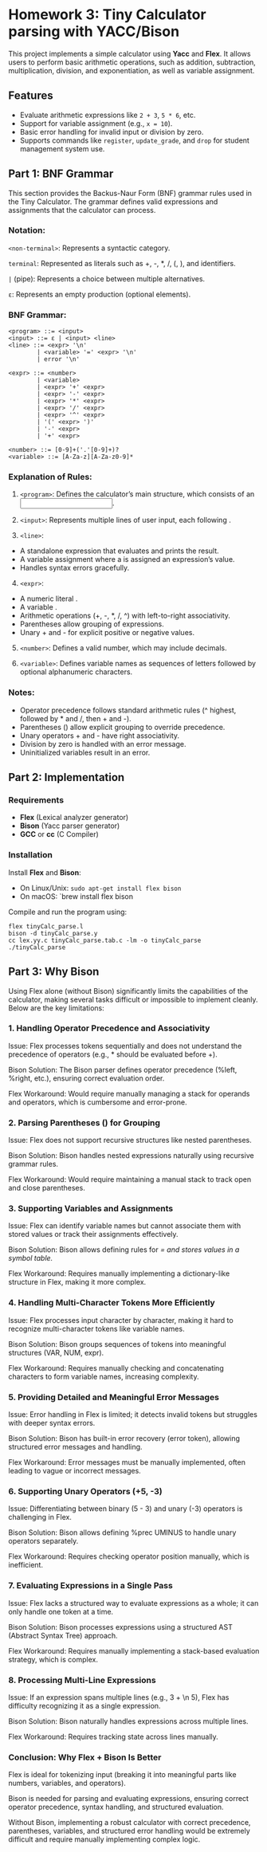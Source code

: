 # Homework 3: Tiny Calculator parsing with YACC/Bison

This project implements a simple calculator using **Yacc** and **Flex**. It allows users to perform basic arithmetic operations, such as addition, subtraction, multiplication, division, and exponentiation, as well as variable assignment.

## Features
- Evaluate arithmetic expressions like `2 + 3`, `5 * 6`, etc.
- Support for variable assignment (e.g., `x = 10`).
- Basic error handling for invalid input or division by zero.
- Supports commands like `register`, `update_grade`, and `drop` for student management system use.

## Part 1: BNF Grammar

This section provides the Backus-Naur Form (BNF) grammar rules used in the Tiny Calculator. The grammar defines valid expressions and assignments that the calculator can process.

### Notation:

```<non-terminal>```: Represents a syntactic category.

```terminal```: Represented as literals such as +, -, *, /, (, ), and identifiers.

```|``` (pipe): Represents a choice between multiple alternatives.

```ε```: Represents an empty production (optional elements).

### BNF Grammar:
```
<program> ::= <input>
<input> ::= ε | <input> <line>
<line> ::= <expr> '\n'
        | <variable> '=' <expr> '\n'
        | error '\n'

<expr> ::= <number>
        | <variable>
        | <expr> '+' <expr>
        | <expr> '-' <expr>
        | <expr> '*' <expr>
        | <expr> '/' <expr>
        | <expr> '^' <expr>
        | '(' <expr> ')'
        | '-' <expr>
        | '+' <expr>

<number> ::= [0-9]+('.'[0-9]+)?
<variable> ::= [A-Za-z][A-Za-z0-9]*
```
### Explanation of Rules:

1. ```<program>```: Defines the calculator’s main structure, which consists of an <input>.

2. ```<input>```: Represents multiple lines of user input, each following <line>.

3. ```<line>```:
- A standalone expression <expr> that evaluates and prints the result.
- A variable assignment where a <variable> is assigned an expression’s value.
- Handles syntax errors gracefully.

4. ```<expr>```:
- A numeric literal <number>.
- A variable <variable>.
- Arithmetic operations (+, -, *, /, ^) with left-to-right associativity.
- Parentheses allow grouping of expressions.
- Unary + and - for explicit positive or negative values.

5. ```<number>```: Defines a valid number, which may include decimals.
   
6. ```<variable>```: Defines variable names as sequences of letters followed by optional alphanumeric characters.

### Notes:

- Operator precedence follows standard arithmetic rules (^ highest, followed by * and /, then + and -).
- Parentheses () allow explicit grouping to override precedence.
- Unary operators + and - have right associativity.
- Division by zero is handled with an error message.
- Uninitialized variables result in an error.
  

## Part 2: Implementation

### Requirements
- **Flex** (Lexical analyzer generator)
- **Bison** (Yacc parser generator)
- **GCC** or **cc** (C Compiler)

### Installation

Install **Flex** and **Bison**:
   - On Linux/Unix: `sudo apt-get install flex bison`
   - On macOS: `brew install flex bison

Compile and run the program using:
```
flex tinyCalc_parse.l
bison -d tinyCalc_parse.y
cc lex.yy.c tinyCalc_parse.tab.c -lm -o tinyCalc_parse
./tinyCalc_parse
```
## Part 3: Why Bison

Using Flex alone (without Bison) significantly limits the capabilities of the calculator, making several tasks difficult or impossible to implement cleanly. Below are the key limitations:

### 1. Handling Operator Precedence and Associativity

Issue: Flex processes tokens sequentially and does not understand the precedence of operators (e.g., * should be evaluated before +).

Bison Solution: The Bison parser defines operator precedence (%left, %right, etc.), ensuring correct evaluation order.

Flex Workaround: Would require manually managing a stack for operands and operators, which is cumbersome and error-prone.

### 2. Parsing Parentheses () for Grouping

Issue: Flex does not support recursive structures like nested parentheses.

Bison Solution: Bison handles nested expressions naturally using recursive grammar rules.

Flex Workaround: Would require maintaining a manual stack to track open and close parentheses.

### 3. Supporting Variables and Assignments

Issue: Flex can identify variable names but cannot associate them with stored values or track their assignments effectively.

Bison Solution: Bison allows defining rules for <VAR> = <expr> and stores values in a symbol table.

Flex Workaround: Requires manually implementing a dictionary-like structure in Flex, making it more complex.

### 4. Handling Multi-Character Tokens More Efficiently

Issue: Flex processes input character by character, making it hard to recognize multi-character tokens like variable names.

Bison Solution: Bison groups sequences of tokens into meaningful structures (VAR, NUM, expr).

Flex Workaround: Requires manually checking and concatenating characters to form variable names, increasing complexity.

### 5. Providing Detailed and Meaningful Error Messages

Issue: Error handling in Flex is limited; it detects invalid tokens but struggles with deeper syntax errors.

Bison Solution: Bison has built-in error recovery (error token), allowing structured error messages and handling.

Flex Workaround: Error messages must be manually implemented, often leading to vague or incorrect messages.

### 6. Supporting Unary Operators (+5, -3)

Issue: Differentiating between binary (5 - 3) and unary (-3) operators is challenging in Flex.

Bison Solution: Bison allows defining %prec UMINUS to handle unary operators separately.

Flex Workaround: Requires checking operator position manually, which is inefficient.

### 7. Evaluating Expressions in a Single Pass

Issue: Flex lacks a structured way to evaluate expressions as a whole; it can only handle one token at a time.

Bison Solution: Bison processes expressions using a structured AST (Abstract Syntax Tree) approach.

Flex Workaround: Requires manually implementing a stack-based evaluation strategy, which is complex.

### 8. Processing Multi-Line Expressions

Issue: If an expression spans multiple lines (e.g., 3 + \n 5), Flex has difficulty recognizing it as a single expression.

Bison Solution: Bison naturally handles expressions across multiple lines.

Flex Workaround: Requires tracking state across lines manually.

### Conclusion: Why Flex + Bison Is Better

Flex is ideal for tokenizing input (breaking it into meaningful parts like numbers, variables, and operators).

Bison is needed for parsing and evaluating expressions, ensuring correct operator precedence, syntax handling, and structured evaluation.

Without Bison, implementing a robust calculator with correct precedence, parentheses, variables, and structured error handling would be extremely difficult and require manually implementing complex logic.
